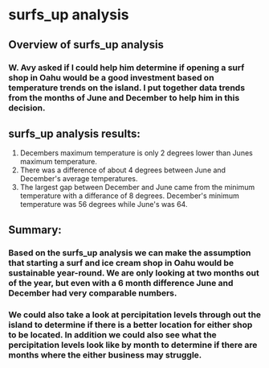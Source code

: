 # surfs_up analysis

## Overview of surfs_up analysis
### W. Avy asked if I could help him determine if opening a surf shop in Oahu would be a good investment based on temperature trends on the island. I put together data trends from the months of June and December to help him in this decision. 

## surfs_up analysis results:
1. Decembers maximum temperature is only 2 degrees lower than Junes maximum temperature. 
2. There was a difference of about 4 degrees between June and December's average temperatures. 
3. The largest gap between December and June came from the minimum temperature with a differance of 8 degrees. December's minimum temperature was 56 degrees while June's was 64.

## Summary:
### Based on the surfs_up analysis we can make the assumption that starting a surf and ice cream shop in Oahu would be sustainable year-round. We are only looking at two months out of the year, but even with a 6 month difference June and December had very comparable numbers. 

### We could also take a look at percipitation levels through out the island to determine if there is a better location for either shop to be located. In addition we could also see what the percipitation levels look like by month to determine if there are months where the either business may struggle. 
